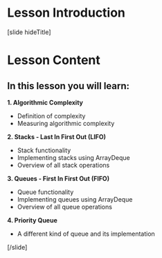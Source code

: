 # Lesson Introduction

[slide hideTitle]

# Lesson Content

## In this lesson you will learn:

**1. Algorithmic Complexity** 
- Definition of complexity
- Measuring algorithmic complexity

**2. Stacks - Last In First Out (LIFO)**
- Stack functionality
- Implementing stacks using ArrayDeque
- Overview of all stack operations

**3. Queues - First In First Out (FIFO)**
- Queue functionality
- Implementing queues using ArrayDeque
- Overview of all queue operations

**4. Priority Queue**
- A different kind of queue and its implementation

[/slide]
